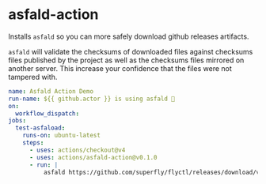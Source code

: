 # asfald-action

Installs `asfald` so you can more safely download github releases artifacts.

`asfald` will validate the checksums of downloaded files against checksums files published by the project as well as the checksums files mirrored on another server.
This increase your confidence that the files were not tampered with.

```yaml
name: Asfald Action Demo
run-name: ${{ github.actor }} is using asfald 🚀
on:
  workflow_dispatch:
jobs:
  test-asfaload:
    runs-on: ubuntu-latest
    steps:
      - uses: actions/checkout@v4
      - uses: actions/asfald-action@v0.1.0
      - run: |
          asfald https://github.com/superfly/flyctl/releases/download/v0.3.48/flyctl_0.3.48_Linux_x86_64.tar.gz
```
```
